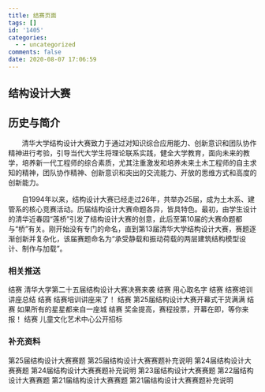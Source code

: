 ```yaml
---
title: 结赛页面
tags: []
id: '1405'
categories:
  - - uncategorized
comments: false
date: 2020-08-07 17:06:59
---
```


## 结构设计大赛

## 历史与简介

       清华大学结构设计大赛致力于通过对知识综合应用能力、创新意识和团队协作精神进行考验，引导当代大学生将理论联系实践，健全大学教育，面向未来的教学，培养新一代工程师的综合素质，尤其注重激发和培养未来土木工程师的自主求知的精神，团队协作精神、创新意识和突出的交流能力、开放的思维方式和高度的创新能力。

       自1994年以来，结构设计大赛已经走过26年，共举办25届，成为土木系、建管系的核心竞赛活动。历届结构设计大赛命题各异，皆具特色。最初，由学生设计的清华近春园“莲桥”引发了结构设计大赛的创意，此后至第10届的大赛命题都与“桥”有关。刚开始没有专门的命名，直到第13届清华大学结构设计大赛，赛题逐渐创新并复杂化，该届赛题命名为“承受静载和振动荷载的两层建筑结构模型设计、制作与加载”。

### 相关推送

结赛 清华大学第二十五届结构设计大赛决赛来袭 结赛 用心取名字 结赛 结赛培训讲座总结 结赛 结赛培训讲座来了！ 结赛 第25届结构设计大赛开幕式干货满满 结赛 如果所有的星星都来自一座城 结赛 奖金提高，赛程投票，开幕在即，等你来报！ 结赛 儿童文化艺术中心公开招标

### 补充资料

第25届结构设计大赛赛题 第25届结构设计大赛赛题补充说明 第24届结构设计大赛赛题 第24届结构设计大赛赛题补充说明 第23届结构设计大赛赛题 第22届结构设计大赛赛题 第21届结构设计大赛赛题 第21届结构设计大赛赛题补充说明